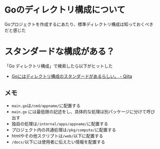 # Goのディレクトリ構成について
Goプロジェクトを作成するにあたり、標準ディレクトリ構成は知っておくべきだと感じた

# スタンダードな構成がある？
「Go ディレクトリ構成」で検索したら以下がヒットした
- [Goにはディレクトリ構成のスタンダードがあるらしい。 - Qiita](https://qiita.com/sueken/items/87093e5941bfbc09bea8)

## メモ
- `main.go`は`/cmd/appname/`に配置する
- `main.go` には最低限の記述をし、具体的な処理は別パッケージに分けて呼び出す
- 独自の処理は`/internal/apps/appname/`に配置する
- プロジェクト内の共通処理は`/pkg/compute/`に配置する
- htmlやその他スクリプトは`/web/`以下に配置する
- `/docs/`以下には使用者に伝えたい情報を配置する
